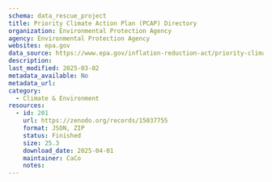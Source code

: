 ```yaml
---
schema: data_rescue_project 
title: Priority Climate Action Plan (PCAP) Directory
organization: Environmental Protection Agency
agency: Environmental Protection Agency
websites: epa.gov
data_source: https://www.epa.gov/inflation-reduction-act/priority-climate-action-plan-directory
description: 
last_modified: 2025-03-02
metadata_available: No
metadata_url: 
category:
  - Climate & Environment 
resources:
  - id: 201
    url: https://zenodo.org/records/15037755
    format: JSON, ZIP
    status: Finished
    size: 25.3
    download_date: 2025-04-01
    maintainer: CaCo
    notes: 
---
```

